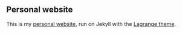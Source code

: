 ## Personal website

This is my [personal website](https://stmorse.github.io), run on Jekyll with the [Lagrange theme](https://lenpaul.github.io/Lagrange/).
